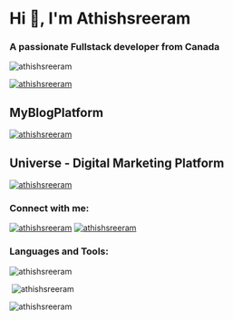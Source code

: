 Hi 👋, I'm Athishsreeram
========================

### A passionate Fullstack developer from Canada

![athishsreeram](https://komarev.com/ghpvc/?username=athishsreeram&label=Profile%20views&color=0e75b6&style=flat)

[![athishsreeram](https://github-profile-trophy.vercel.app/?username=athishsreeram)](https://github.com/ryo-ma/github-profile-trophy)

## MyBlogPlatform
[![athishsreeram](https://diaryblog.connectingpeopletech.com/_next/static/media/logo2.82936ace.svg)](https://diaryblog.connectingpeopletech.com/)



## Universe -  Digital Marketing Platform
[![athishsreeram](https://i.ibb.co/h91KyGn/logo.png)](https://diaryblog.connectingpeopletech.com/)

### Connect with me:

[![athishsreeram](https://img.shields.io/twitter/follow/athishsreeram?logo=twitter&style=for-the-badge)](https://twitter.com/athishsreeram) 
[![athishsreeram](https://img.shields.io/twitter/follow/athishsreeram?logo=linkedin&style=for-the-badge)](https://linkedin.com/in/athishsreeram)

### Languages and Tools:

 
![athishsreeram](https://github-readme-stats.vercel.app/api/top-langs?username=athishsreeram&show_icons=true&locale=en&layout=compact)

 ![athishsreeram](https://github-readme-stats.vercel.app/api?username=athishsreeram&show_icons=true&locale=en)

![athishsreeram](https://github-readme-streak-stats.herokuapp.com/?user=athishsreeram&)
